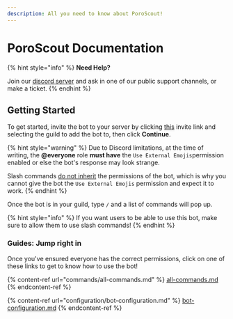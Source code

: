 ```yaml
---
description: All you need to know about PoroScout!
---
```


# PoroScout Documentation

{% hint style="info" %}
**Need Help?**&#x20;

Join our [discord server](https://poroscout.derock.dev/discord) and ask in one of our public support channels, or make a ticket.
{% endhint %}

## Getting Started

To get started, invite the bot to your server by clicking [this](https://poroscout.derock.dev/invite) invite link and selecting the guild to add the bot to, then click **Continue**.

{% hint style="warning" %}
Due to Discord limitations, at the time of writing, the **@everyone** role **must have** the `Use External Emojis`permission enabled or else the bot's response may look strange.

Slash commands [do not inherit](https://github.com/discord/discord-api-docs/discussions/3307) the permissions of the bot, which is why you cannot give the bot the `Use External Emojis` permission and expect it to work.
{% endhint %}

Once the bot is in your guild, type `/` and a list of commands will pop up.

{% hint style="info" %}
If you want users to be able to use this bot, make sure to allow them to use slash commands!
{% endhint %}

### Guides: Jump right in

Once you've ensured everyone has the correct permissions, click on one of these links to get to know how to use the bot!

{% content-ref url="commands/all-commands.md" %}
[all-commands.md](commands/all-commands.md)
{% endcontent-ref %}

{% content-ref url="configuration/bot-configuration.md" %}
[bot-configuration.md](configuration/bot-configuration.md)
{% endcontent-ref %}
